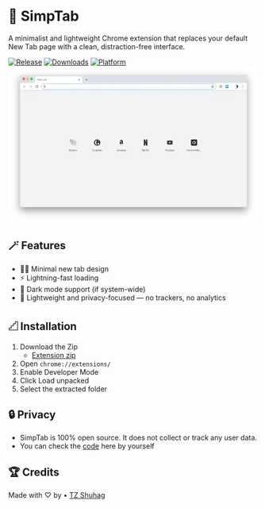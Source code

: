 # 📸 SimpTab 
A minimalist and lightweight Chrome extension that replaces your default New Tab page with a clean, distraction-free interface.

[![Release](https://img.shields.io/github/v/release/tz-shuhag/SimpTab?display_name=tag&style=for-the-badge&logo=github&labelColor=21262d&color=1f6feb)](https://github.com/tz-shuhag/SimpTab/releases/latest)
[![Downloads](https://img.shields.io/github/downloads/tz-shuhag/SimpTab/total?style=for-the-badge&labelColor=21262d&color=238636)](https://github.com/tz-shuhag/SimpTab/releases)
[![Platform](https://img.shields.io/badge/chrome-platform?style=for-the-badge&label=platform&labelColor=21262d&color=6e7681)](https://www.google.com/chrome/)
![Logo](https://raw.githubusercontent.com/tz-shuhag/tz-shuhag.github.io/refs/heads/main/assets/images/tab.webp)

## 🪄 Features
- 🧘‍♂️ Minimal new tab design
- ⚡ Lightning-fast loading
- 🌙 Dark mode support (if system-wide)
- 🧩 Lightweight and privacy-focused — no trackers, no analytics

## 𓊍 Installation
1. Download the Zip
   - [Extension zip](https://github.com/tz-shuhag/SimpTab/archive/refs/heads/main.zip)
3. Open `chrome://extensions/`
4. Enable Developer Mode
5. Click Load unpacked
6. Select the extracted folder

## 🔒 Privacy
- SimpTab is 100% open source. It does not collect or track any user data.
- You can check the [code](https://github.com/tz-shuhag/SimpTab) here by yourself

## 🏆 Credits

Made with ♡ by •󠁏󠁏 [TZ Shuhag](https://tz-shuhag.github.io)
